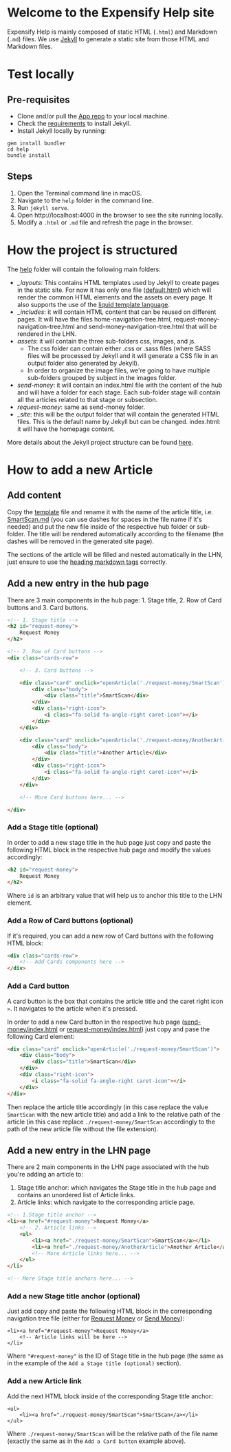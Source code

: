 # Welcome to the Expensify Help site

Expensify Help is mainly composed of static HTML (`.html`) and Markdown (`.md`) files. We use [Jekyll](https://jekyllrb.com/) to generate a static site from those HTML and Markdown files.

# Test locally

## Pre-requisites

- Clone and/or pull the [App repo](https://github.com/Expensify/App) to your local machine.
- Check the [requirements](https://jekyllrb.com/docs/installation/) to install Jekyll.
- Install Jekyll locally by running:
```
gem install bundler
cd help
bundle install
```

## Steps

1. Open the Terminal command line in macOS.
2. Navigate to the `help` folder in the command line.
3. Run `jekyll serve`.
4. Open http://localhost:4000 in the browser to see the site running locally.
5. Modify a `.html` or `.md` file and refresh the page in the browser.

# How the project is structured

The [help](https://github.com/Expensify/App/tree/e6cea38ef22f83ae4730a34a9281d8962388dff8/help) folder will contain the following main folders:
- *_layouts*: This contains HTML templates used by Jekyll to create pages in the static site. For now it has only one file ([default.html](https://github.com/Expensify/App/blob/e6cea38ef22f83ae4730a34a9281d8962388dff8/help/_layouts/default.html)) which will render the common HTML elements and the assets on every page. It also supports the use of the [liquid template language](https://shopify.github.io/liquid/).
- *_includes*: it will contain HTML content that can be reused on different pages. It will have the files home-navigation-tree.html, request-money-navigation-tree.html and  send-money-navigation-tree.html that will be rendered in the LHN.
- *assets*: it will contain the three sub-folders css, images, and js.
  - The css folder can contain either .css or .sass files (where SASS files will be processed by Jekyll and it will generate a CSS file in an output folder also generated by Jekyll).
  -  In order to organize the image files, we're going to have multiple sub-folders grouped by subject in the images folder.
- *send-money*: it will contain an index.html file with the content of the hub and will have a folder for each stage. Each sub-folder stage will contain all the articles related to that stage or subsection.
- *request-money*: same as send-money folder.
- *_site*: this will be the output folder that will contain the generated HTML files. This is the default name by Jekyll but can be changed.
index.html: it will have the homepage content.

More details about the Jekyll project structure can be found [here](https://jekyllrb.com/docs/structure/).

# How to add a new Article

## Add content

Copy the [template](https://github.com/Expensify/App/blob/e6cea38ef22f83ae4730a34a9281d8962388dff8/help/TEMPLATE.md) file and rename it with the name of the article title, i.e. [SmartScan.md](https://github.com/Expensify/App/blob/e6cea38ef22f83ae4730a34a9281d8962388dff8/help/articles/request-money/request-money/SmartScan.md) (you can use dashes for spaces in the file name if it's needed) and put the new file inside of the respective hub folder or sub-folder. The title will be rendered automatically according to the filename (the dashes will be removed in the generated site page).

The sections of the article will be filled and nested automatically in the LHN, just ensure to use the [heading markdown tags](https://www.markdownguide.org/cheat-sheet/) correctly.

## Add a new entry in the hub page

There are 3 main components in the hub page: 1. Stage title, 2. Row of Card buttons and 3. Card buttons.

```html
<!-- 1. Stage title -->
<h2 id="request-money">
    Request Money
</h2>

<!-- 2. Row of Card buttons -->
<div class="cards-row">

    <!-- 3. Card buttons -->

    <div class="card" onclick="openArticle('./request-money/SmartScan')">
        <div class="body">
            <div class="title">SmartScan</div>
        </div>
        <div class="right-icon">
            <i class="fa-solid fa-angle-right caret-icon"></i>
        </div>
    </div>

    <div class="card" onclick="openArticle('./request-money/AnotherArticle')">
        <div class="body">
            <div class="title">Another Article</div>
        </div>
        <div class="right-icon">
            <i class="fa-solid fa-angle-right caret-icon"></i>
        </div>
    </div>

    <!-- More Card buttons here... -->

</div>
```
### Add a Stage title (optional)

In order to add a new stage title in the hub page just copy and paste the following HTML block in the respective hub page and modify the values accordingly:

```html
<h2 id="request-money">
    Request Money
</h2>
```

Where `id` is an arbitrary value that will help us to anchor this title to the LHN element.

### Add a Row of Card buttons (optional)

If it's required, you can add a new row of Card buttons with the following HTML block:

```html
<div class="cards-row">
    <!-- Add Cards components here -->
</div>
```

### Add a Card button

A card button is the box that contains the article title and the caret right icon `>`. It navigates to the article when it's pressed.

In order to add a new Card button in the respective hub page ([send-money/index.html](https://github.com/Expensify/App/blob/e6cea38ef22f83ae4730a34a9281d8962388dff8/help/articles/send-money/index.html) or [request-money/index.html](https://github.com/Expensify/App/blob/e6cea38ef22f83ae4730a34a9281d8962388dff8/help/articles/request-money/index.html)) just copy and pase the following Card element:

```html
<div class="card" onclick="openArticle('./request-money/SmartScan')">
    <div class="body">
        <div class="title">SmartScan</div>
    </div>
    <div class="right-icon">
        <i class="fa-solid fa-angle-right caret-icon"></i>
    </div>
</div>
```

Then replace the article title accordingly (in this case replace the value `SmartScan` with the new article title) and add a link to the relative path of the article (in this case replace `./request-money/SmartScan` accordingly to the path of the new article file without the file extension).

## Add a new entry in the LHN page

There are 2 main components in the LHN page associated with the hub you're adding an article to:
  1. Stage title anchor: which navigates the Stage title in the hub page and contains an unordered list of Article links.
  2. Article links: which navigate to the corresponding article page.

```html
<!-- 1.Stage title anchor -->
<li><a href="#request-money">Request Money</a>
    <!-- 2. Article links -->
    <ul>
        <li><a href="./request-money/SmartScan">SmartScan</a></li>
        <li><a href="./request-money/AnotherArticle">Another Article</a></li>
        <!-- More Article links here... -->
    </ul>
</li>

<!-- More Stage title anchors here... -->
```

### Add a new Stage title anchor (optional)

Just add copy and paste the following HTML block in the corresponding navigation tree file (either for [Request Money](https://github.com/Expensify/App/blob/e6cea38ef22f83ae4730a34a9281d8962388dff8/help/_includes/request-money-navigation-tree.html) or [Send Money](https://github.com/Expensify/App/blob/e6cea38ef22f83ae4730a34a9281d8962388dff8/help/_includes/send-money-navigation-tree.html)):

```
<li><a href="#request-money">Request Money</a>
    <!-- Article links will be here -->
</li>
```

Where `"#request-money"` is the ID of Stage title in the hub page (the same as in the example of the `Add a Stage title (optional)` section).

### Add a new Article link

Add the next HTML block inside of the corresponding Stage title anchor:

```
<ul>
    <li><a href="./request-money/SmartScan">SmartScan</a></li>
</ul>
```

Where `./request-money/SmartScan` will be the relative path of the file name (exactly the same as in the `Add a Card button` example above).
